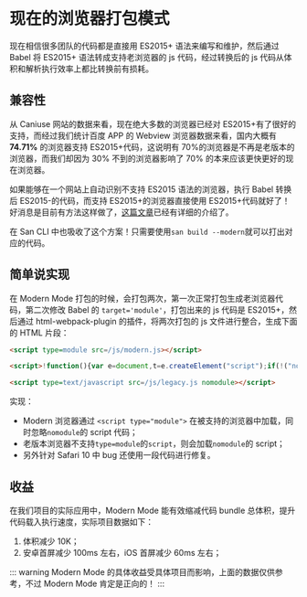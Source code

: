 

# 现在的浏览器打包模式

现在相信很多团队的代码都是直接用 ES2015+ 语法来编写和维护，然后通过 Babel 将 ES2015+ 语法转成支持老浏览器的 js 代码，经过转换后的 js 代码从体积和解析执行效率上都比转换前有损耗。

## 兼容性

从 Caniuse 网站的数据来看，现在绝大多数的浏览器已经对 ES2015+有了很好的支持，而经过我们统计百度 APP 的 Webview 浏览器数据来看，国内大概有 **74.71%** 的浏览器支持 ES2015+代码，这说明有 70%的浏览器是不再是老版本的浏览器，而我们却因为 30% 不到的浏览器影响了 70% 的本来应该更快更好的现在浏览器。

如果能够在一个网站上自动识别不支持 ES2015 语法的浏览器，执行 Babel 转换后 ES2015-的代码，而支持 ES2015+的浏览器直接使用 ES2015+代码就好了！好消息是目前有方法这样做了，[这篇文章](https://philipwalton.com/articles/deploying-es2015-code-in-production-today/)已经有详细的介绍了。

在 San CLI 中也吸收了这个方案！只需要使用`san build --modern`就可以打出对应的代码。

## 简单说实现


在 Modern Mode 打包的时候，会打包两次，第一次正常打包生成老浏览器代码，第二次修改 Babel 的 `target='module'`，打包出来的 js 代码是 ES2015+，然后通过 html-webpack-plugin 的插件，将两次打包的 js 文件进行整合，生成下面的 HTML 片段：

```html
<script type=module src=/js/modern.js></script>

<script>!function(){var e=document,t=e.createElement("script");if(!("noModule"in t)&&"onbeforeload"in t){var n=!1;e.addEventListener("beforeload",function(e){if(e.target===t)n=!0;else if(!e.target.hasAttribute("nomodule")||!n)return;e.preventDefault()},!0),t.type="module",t.src=".",e.head.appendChild(t),t.remove()}}();</script>

<script type=text/javascript src=/js/legacy.js nomodule></script>
```

实现：

-   Modern 浏览器通过 `<script type="module">` 在被支持的浏览器中加载，同时忽略`nomodule`的 script 代码；
-   老版本浏览器不支持`type=module`的`script`，则会加载`nomodule`的 script；
-   另外针对 Safari 10 中 bug 还使用一段代码进行修复。

## 收益

在我们项目的实际应用中，Modern Mode 能有效缩减代码 bundle 总体积，提升代码载入执行速度，实际项目数据如下：

1. 体积减少 10K；
2. 安卓首屏减少 100ms 左右，iOS 首屏减少 60ms 左右；


::: warning
Modern Mode 的具体收益受具体项目而影响，上面的数据仅供参考，不过 Modern Mode 肯定是正向的！
:::
